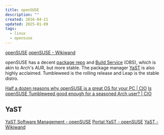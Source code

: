 ```yaml
---
title: openSUSE
description: ""
created: 2016-04-21
updated: 2025-01-09
tags:
  - linux
  - opensuse
---
```


[openSUSE](https://en.opensuse.org/Main_Page)
[openSUSE - Wikiwand](http://www.wikiwand.com/en/OpenSUSE)

openSUSE has a decent [package repo](http://software.opensuse.org/421/en) and [Build Service](https://en.opensuse.org/Portal:Build_Service) (OBS), which is akin to Arch's AUR, but more stable.
The package manager [YaST](https://en.opensuse.org/YaST_Software_Management) is also highly acclaimed.
Tumbleweed is the rolling release and Leap is the stable distro.

[Half a dozen reasons why openSUSE is a great OS for your PC | CIO](http://www.cio.com/article/2889020/half-a-dozen-reasons-why-opensuse-is-a-great-os-for-your-pc.html)
[Is openSUSE Tumbleweed good enough for a seasoned Arch user? | CIO](http://www.cio.com/article/3008856/open-source-tools/is-opensuse-tumbleweed-good-enough-for-a-seasoned-arch-user.html)

## YaST

[YaST Software Management - openSUSE](https://en.opensuse.org/YaST_Software_Management)
[Portal:YaST - openSUSE](https://en.opensuse.org/Portal:YaST)
[YaST - Wikiwand](https://www.wikiwand.com/en/YaST)
